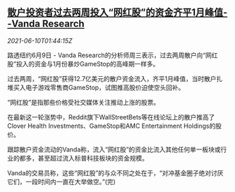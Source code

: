 <!--1623290462000-->
[散户投资者过去两周投入“网红股”的资金齐平1月峰值--Vanda Research](https://cn.reuters.com/article/us-retailer-investors-capital-0610-idCNKCS2DM03W)
------

<div><i>2021-06-10T01:44:15Z</i></div><p>路透纽约6月9日 - Vanda Research的分析师周三表示，过去两周散户向“网红股”投入的资金与1月份暴炒GameStop的高峰期一样多。</p><p>过去两周，“网红股”获得12.7亿美元的散户资金流入，齐平1月峰值，当时散户扎堆买入电子游戏零售商GameStop，试图推高股价迫使空头回补。</p><p>“网红股”是指那些价格受社交媒体关注推动上涨的股票。</p><p>在最新这一轮涨势中，Reddit旗下WallStreetBets等在线论坛上的散户推高了Clover Health Investments、GameStop和AMC Entertainment Holdings的股价。</p><p>跟踪散户资金流动的Vanda称，流入“网红股”的资金比流入其他任何单一板块或行业的都多，甚至超过流入标普科技板块的资金规模。</p><p>Vanda的交易员称，这些“网红股”的与众不同之处在于，“对冲基金圈子绝对讨厌它们，一段时间内一直在大举做空。”(完)</p>
